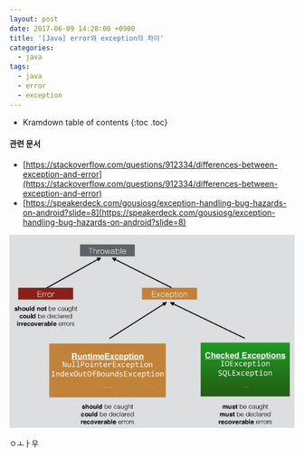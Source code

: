 ```yaml
---
layout: post
date: 2017-06-09 14:28:00 +0900
title: '[Java] error와 exception의 차이'
categories:
  - java
tags:
  - java
  - error
  - exception
---
```


* Kramdown table of contents
{:toc .toc}

#### 관련 문서

- [https://stackoverflow.com/questions/912334/differences-between-exception-and-error](https://stackoverflow.com/questions/912334/differences-between-exception-and-error)
- [https://speakerdeck.com/gousiosg/exception-handling-bug-hazards-on-android?slide=8](https://speakerdeck.com/gousiosg/exception-handling-bug-hazards-on-android?slide=8)

![](/images/error-differ-exception-1.png)

ㅇㅗㅏ우
